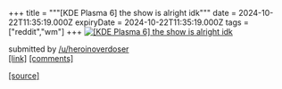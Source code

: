 +++
title = """[KDE Plasma 6] the show is alright idk"""
date = 2024-10-22T11:35:19.000Z
expiryDate = 2024-10-22T11:35:19.000Z
tags = ["reddit","wm"]
+++
[![[KDE Plasma 6] the show is alright idk](https://preview.redd.it/rgpzkzcanawd1.png?width=640&crop=smart&auto=webp&s=86ac455c4474d46d2e5389d08d8a7ac5bc0d7d1e "[KDE Plasma 6] the show is alright idk")](https://www.reddit.com/r/unixporn/comments/1g9fxqy/kde_plasma_6_the_show_is_alright_idk/)

submitted by [/u/heroinoverdoser](https://www.reddit.com/user/heroinoverdoser)  
[\[link\]](https://i.redd.it/rgpzkzcanawd1.png) [\[comments\]](https://www.reddit.com/r/unixporn/comments/1g9fxqy/kde_plasma_6_the_show_is_alright_idk/)

[[source]](https://www.reddit.com/r/unixporn/comments/1g9fxqy/kde_plasma_6_the_show_is_alright_idk/)
